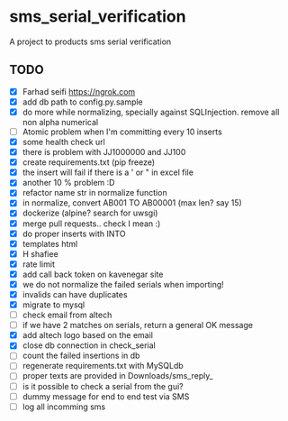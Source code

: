# sms_serial_verification
A project to products sms serial verification

## TODO
- [x]  Farhad seifi https://ngrok.com
- [x]  add db path to config.py.sample
- [x]  do more while normalizing, specially against SQLInjection. remove all non alpha numerical
- [ ]  Atomic problem when I'm committing every 10 inserts
- [x]  some health check url
- [x]  there is problem with JJ1000000 and JJ100
- [x]  create requirements.txt (pip freeze)
- [x]  the insert will fail if there is a ' or " in excel file
- [x]  another 10 % problem :D
- [x]  refactor name str in normalize function
- [x]  in normalize, convert AB001 TO AB00001 (max len? say 15)
- [x]  dockerize (alpine? search for uwsgi)
- [x]  merge pull requests.. check I mean :)
- [x]  do proper inserts with INTO
- [x]  templates html
- [x]  H shafiee
- [x]  rate limit
- [x]  add call back token on kavenegar site
- [x]  we do not normalize the failed serials when importing!
- [x]  invalids can have duplicates
- [x]  migrate to mysql
- [ ]  check email from altech
- [ ]  if we have 2 matches on serials, return a general OK message
- [x]  add altech logo based on the email
- [x]  close db connection in check_serial
- [ ]  count the failed insertions in db
- [ ]  regenerate requirements.txt with MySQLdb
- [ ]  proper texts are provided in Downloads/sms_reply_
- [ ]  is it possible to check a serial from the gui?
- [ ]  dummy message for end to end test via SMS
- [ ]  log all incomming sms